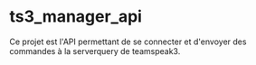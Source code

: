 # ts3_manager_api
Ce projet est l'API permettant de se connecter et d'envoyer des commandes à la serverquery de teamspeak3.

